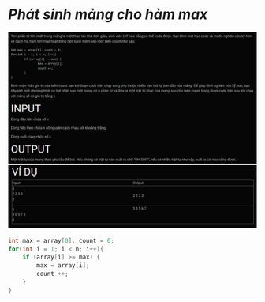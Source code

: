 ***Phát sinh mảng cho hàm max***
===
![alt text](image.png)
![alt text](image-1.png)

```c++
int max = array[0], count = 0;
for(int i = 1; i < n; i++){
	if (array[i] >= max) {
		max = array[i];
		count ++;
	}
}
```